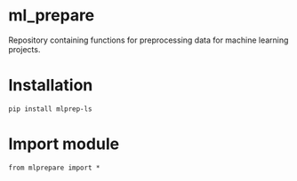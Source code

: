 # ml_prepare
Repository containing functions for preprocessing data for machine learning projects.

# Installation

```pip install mlprep-ls```

# Import module

```from mlprepare import *``` 
